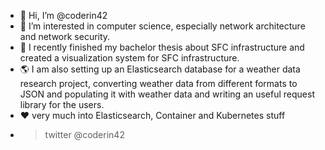 - 👋 Hi, I’m @coderin42
- 👀 I’m interested in computer science, especially network architecture and network security.
- 🌱 I recently finished my bachelor thesis about SFC infrastructure and created a visualization system for SFC infrastructure. 
- 🌎 I am also setting up an Elasticsearch database for a weather data research project, converting weather data from different formats to JSON and populating it with weather data and writing an useful request library for the users.
- ❤️ very much into Elasticsearch, Container and Kubernetes stuff
- > twitter @coderin42

<!---
coderin42/coderin42 is a ✨ special ✨ repository because its `README.md` (this file) appears on your GitHub profile.
You can click the Preview link to take a look at your changes.
--->
